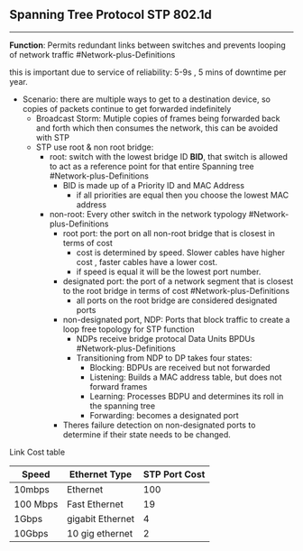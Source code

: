 ## Spanning Tree Protocol STP 802.1d
---
**Function**: Permits redundant links between switches and prevents looping of network traffic #Network-plus-Definitions 

this is important due to service of reliability: 5-9s , 5 mins of downtime per year. 

- Scenario: there are multiple ways to get to a destination device,  so copies of packets continue to get forwarded indefinitely 
	- Broadcast Storm: Mutiple copies of frames being forwarded back and forth which then consumes the network, this can be avoided with STP 
	- STP use root & non root bridge: 
		- root: switch with the lowest bridge ID **BID**, that switch is allowed to act as a reference point for that entire Spanning tree #Network-plus-Definitions 
			- BID is made up of a Priority ID and MAC Address
				- if all priorities are equal then you choose the lowest MAC address
		- non-root: Every other switch in the network typology #Network-plus-Definitions 
			- root port:  the port on all non-root bridge that is closest in terms of cost
				- cost is determined by speed. Slower cables have higher cost , faster cables have a lower cost. 
				- if speed is equal it will be the lowest port number. 
			- designated port: the port of a network segment that is closest to the root bridge in terms of cost #Network-plus-Definitions 
				- all ports on the root bridge are considered designated ports
			- non-designated port, NDP: Ports that block traffic to create a loop free topology for STP function
				- NDPs receive bridge protocal Data Units BPDUs #Network-plus-Definitions 
				- Transitioning from NDP to DP takes four states: 
					- Blocking: BDPUs are received but not forwarded
					- Listening:  Builds a MAC address table, but does not forward frames
					- Learning: Processes BDPU and determines its roll in the spanning tree
					- Forwarding: becomes a designated port
			- Theres failure detection on non-designated ports to determine if their state needs to be changed. 

Link Cost table 

| Speed    | Ethernet Type    | STP Port Cost |
| -------- | ---------------- | ------------- |
| 10mbps   | Ethernet         | 100           |
| 100 Mbps | Fast Ethernet    | 19            |
| 1Gbps    | gigabit Ethernet | 4             |
| 10Gbps   | 10 gig ethernet  | 2             |
